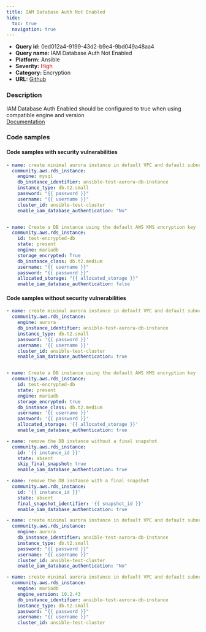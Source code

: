 ```yaml
---
title: IAM Database Auth Not Enabled
hide:
  toc: true
  navigation: true
---
```


<style>
  .highlight .hll {
    background-color: #ff171742;
  }
  .md-content {
    max-width: 1100px;
    margin: 0 auto;
  }
</style>

-   **Query id:** 0ed012a4-9199-43d2-b9e4-9bd049a48aa4
-   **Query name:** IAM Database Auth Not Enabled
-   **Platform:** Ansible
-   **Severity:** <span style="color:#C00">High</span>
-   **Category:** Encryption
-   **URL:** [Github](https://github.com/Checkmarx/kics/tree/master/assets/queries/ansible/aws/iam_database_auth_not_enabled)

### Description
IAM Database Auth Enabled should be configured to true when using compatible engine and version<br>
[Documentation](https://docs.ansible.com/ansible/latest/collections/community/aws/rds_instance_module.html)

### Code samples
#### Code samples with security vulnerabilities
```yaml title="Positive test num. 1 - yaml file" hl_lines="9 22"
- name: create minimal aurora instance in default VPC and default subnet group
  community.aws.rds_instance:
    engine: mysql
    db_instance_identifier: ansible-test-aurora-db-instance
    instance_type: db.t2.small
    password: "{{ password }}"
    username: "{{ username }}"
    cluster_id: ansible-test-cluster
    enable_iam_database_authentication: "No"


- name: Create a DB instance using the default AWS KMS encryption key
  community.aws.rds_instance:
    id: test-encrypted-db
    state: present
    engine: mariadb
    storage_encrypted: True
    db_instance_class: db.t2.medium
    username: "{{ username }}"
    password: "{{ password }}"
    allocated_storage: "{{ allocated_storage }}"
    enable_iam_database_authentication: false

```


#### Code samples without security vulnerabilities
```yaml title="Negative test num. 1 - yaml file"
- name: create minimal aurora instance in default VPC and default subnet group
  community.aws.rds_instance:
    engine: aurora
    db_instance_identifier: ansible-test-aurora-db-instance
    instance_type: db.t2.small
    password: '{{ password }}'
    username: '{{ username }}'
    cluster_id: ansible-test-cluster
    enable_iam_database_authentication: true


- name: Create a DB instance using the default AWS KMS encryption key
  community.aws.rds_instance:
    id: test-encrypted-db
    state: present
    engine: mariadb
    storage_encrypted: true
    db_instance_class: db.t2.medium
    username: '{{ username }}'
    password: '{{ password }}'
    allocated_storage: '{{ allocated_storage }}'
    enable_iam_database_authentication: true

- name: remove the DB instance without a final snapshot
  community.aws.rds_instance:
    id: '{{ instance_id }}'
    state: absent
    skip_final_snapshot: true
    enable_iam_database_authentication: true

- name: remove the DB instance with a final snapshot
  community.aws.rds_instance:
    id: '{{ instance_id }}'
    state: absent
    final_snapshot_identifier: '{{ snapshot_id }}'
    enable_iam_database_authentication: true

- name: create minimal aurora instance in default VPC and default subnet group
  community.aws.rds_instance:
    engine: aurora
    db_instance_identifier: ansible-test-aurora-db-instance
    instance_type: db.t2.small
    password: "{{ password }}"
    username: "{{ username }}"
    cluster_id: ansible-test-cluster
    enable_iam_database_authentication: "No"

- name: create minimal aurora instance in default VPC and default subnet group
  community.aws.rds_instance:
    engine: mariadb
    engine_version: 10.2.43
    db_instance_identifier: ansible-test-aurora-db-instance
    instance_type: db.t2.small
    password: "{{ password }}"
    username: "{{ username }}"
    cluster_id: ansible-test-cluster

```
